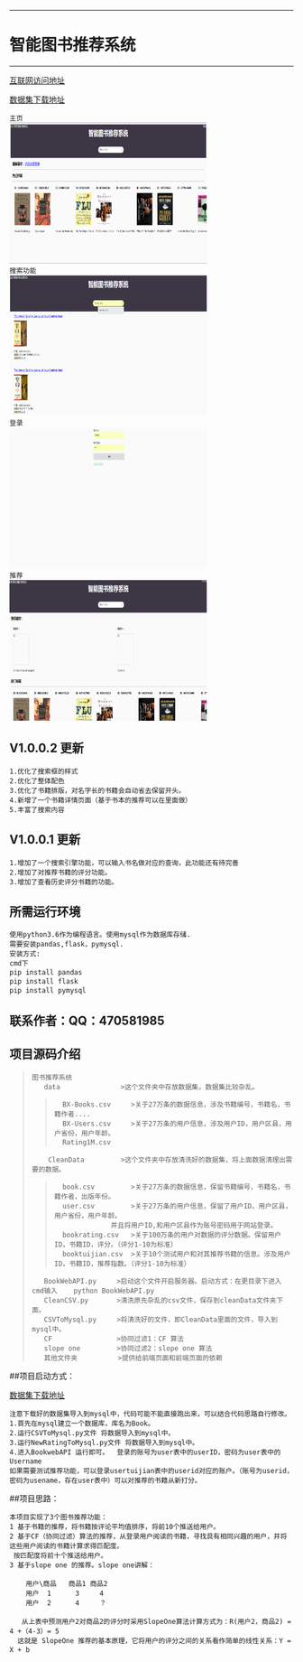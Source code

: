 
------------------------------------------------------------------------------------------------
# 智能图书推荐系统                          
------------------------------------------------------------------------------------------------

[互联网访问地址](http://198.56.183.11:8080) 

[数据集下载地址](http://www2.informatik.uni-freiburg.de/~cziegler/BX/) 

 `主页`<br>
<img src="./image/img1.png" width="350" height="250"><br>
`搜索功能`<br>
<img src="./image/img2.png" width="350" height="250"><br>
`登录`<br>
<img src="./image/img3.png" width="350" height="250"><br>
`推荐`<br>
<img src="./image/img4.png" width="350" height="250"><br>

## V1.0.0.2 更新

    1.优化了搜索框的样式
    2.优化了整体配色
    3.优化了书籍排版，对名字长的书籍会自动省去保留开头。
    4.新增了一个书籍详情页面（基于书本的推荐可以在里面做）
    5.丰富了搜索内容 

## V1.0.0.1 更新

    1.增加了一个搜索引擎功能，可以输入书名做对应的查询，此功能还有待完善
    2.增加了对推荐书籍的评分功能。
    3.增加了查看历史评分书籍的功能。


## 所需运行环境

    使用python3.6作为编程语言。使用mysql作为数据库存储.
    需要安装pandas,flask，pymysql.
    安装方式:
    cmd下
    pip install pandas
    pip install flask
    pip install pymysql

 
## 联系作者：QQ：470581985

## 项目源码介绍
>     图书推荐系统
>        data               >这个文件夹中存放数据集，数据集比较杂乱。
>>         
>>       BX-Books.csv     >关于27万条的数据信息，涉及书籍编号，书籍名，书籍作者....
>>       BX-Users.csv     >关于27万条的用户信息，涉及用户ID，用户区县，用户省份，用户年龄。
>>       Rating1M.csv
>         CleanData         >这个文件夹中存放清洗好的数据集，将上面数据清理出需要的数据。
>>
>>       book.csv         >关于27万条的数据信息，保留书籍编号，书籍名，书籍作者，出版年份。
>>       user.csv         >关于27万条的用户信息，保留了用户ID，用户区县，用户省份，用户年龄。
>>                   并且将用户ID,和用户区县作为账号密码用于网站登录。
>>       bookrating.csv   >关于100万条的用户对数据的评分数据。保留用户ID，书籍ID，评分。（评分1-10为标准）
>>       booktuijian.csv  >关于10个测试用户和对其推荐书籍的信息。涉及用户ID，书籍ID，推荐指数。（评分1-10为标准）
>        BookWebAPI.py     >启动这个文件开启服务器。启动方式：在更目录下进入cmd输入    python BookWebAPI.py  
>        CleanCSV.py       >清洗原先杂乱的csv文件，保存到cleanData文件夹下面。
>        CSVToMysql.py     >将清洗好的文件，即CleanData里面的文件，导入到mysql中。
>        CF                >协同过滤1：CF 算法
>        slope one         >协同过滤2：slope one 算法
>        其他文件夹          >提供给前端页面和前端页面的依赖


##项目启动方式：

[数据集下载地址](http://www2.informatik.uni-freiburg.de/~cziegler/BX/)

    注意下载好的数据集导入到mysql中，代码可能不能直接跑出来，可以结合代码思路自行修改。
    1.首先在mysql建立一个数据库，库名为Book。
    2.运行CSVToMysql.py文件 将数据导入到mysql中。
    3.运行NewRatingToMysql.py文件 将数据导入到mysql中。
    4.进入BookwebAPI 运行即可。  登录的账号为user表中的userID，密码为user表中的Username
    如果需要测试推荐功能，可以登录usertuijian表中的userid对应的账户。（账号为userid，密码为usename，存在user表中）可以对推荐的书籍从新打分。    


##项目思路：

    本项目实现了3个图书推荐功能：
    1 基于书籍的推荐，将书籍按评论平均值排序，将前10个推送给用户。
    2 基于CF（协同过滤）算法的推荐，从登录用户阅读的书籍，寻找具有相同兴趣的用户，并将这些用户阅读的书籍计算求得匹配度。
     按匹配度将前十个推送给用户。
    3 基于slope one 的推荐。slope one讲解：

        用户\商品   商品1 商品2
        用户  1      3     4
        用户  2      4     ？

       从上表中预测用户2对商品2的评分时采用SlopeOne算法计算方式为：R(用户2，商品2) = 4 +（4-3）= 5
      这就是 SlopeOne 推荐的基本原理，它将用户的评分之间的关系看作简单的线性关系：Y = X + b

